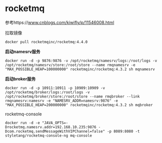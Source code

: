 # rocketmq

参考https://www.cnblogs.com/kiwifly/p/11546008.html





拉取镜像

```
docker pull rocketmqinc/rocketmq:4.4.0
```



**启动namesrv服务**



```
docker run -d -p 9876:9876 -v /opt/rocketmq/namesrv/logs:/root/logs -v /opt/rocketmq/namesrv/store:/root/store --name rmqnamesrv -e "MAX_POSSIBLE_HEAP=100000000" rocketmqinc/rocketmq:4.3.2 sh mqnamesrv
```

**启动broker服务**

```
docker run -d -p 10911:10911 -p 10909:10909 -v /opt/rocketmq/broker/logs:/root/logs -v /opt/rocketmq/broker/store:/root/store --name rmqbroker --link rmqnamesrv:namesrv -e "NAMESRV_ADDR=namesrv:9876" -e "MAX_POSSIBLE_HEAP=200000000" rocketmqinc/rocketmq:4.3.2 sh mqbroker
```



rocketmq-console

```
docker run -d -e "JAVA_OPTS=-Drocketmq.namesrv.addr=192.168.10.235:9876 -Dcom.rocketmq.sendMessageWithVIPChannel=false" -p 8089:8080 -t styletang/rocketmq-console-ng mq-console
```







